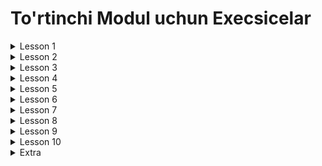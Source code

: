 # To'rtinchi Modul uchun Execsicelar

<details>
<summary>Lesson 1</summary>

* Thread classi orqali thread yarating.
* Runnable interface orqali thread yarating
* Thread va Runnable orqali yangi thread yaratib ularni nomini ekranga chiqazing.
* Runnable run() methodi ichida Thread classni sleep() method ishlatib threadni ishlating.
* Daemon thread o'zinigiz yaratib ishlatib ko'ring.
* Bir nechta threadlarni yarating va ularga 1-10 orlig'ida prioritylar bering.

</details>

<details>
<summary>Lesson 2</summary>

* Bitta Counter classini yozing. uni ichida bitta field bo'lsin type int va ichida qiymati bitta oshiruvchi bitta method
  bo'lsin.

```java
public class Counter {

    private int sum = 0;

    public void counter() {
        setSum(getSum() + 1);
    }

    // Standard getters and setters
}
```

* Synchronized keywordidan foydalinib tepadagi methodini qayta yozing.
* Synchronized method va blocklardan foydalanib dastur yozing.
* Race condition ga misol yozing.
* Race condition oldini olish uchun Synchronized keywordidan foydalanib tepadagi classga o'xshagan class yozing.
* Race condition oldini olish uchun Lock lardan foydalanib tepadagi classga o'xshagan class yozing.
* Race condition oldini olish uchun Volatile keywordidan foydalanib tepadagi classga o'xshagan class yozing.
* Deadlock ga tushuvchi class yozing. pastki kodga qarang.

```java
public class SyncThread implements Runnable {

    private Object obj1;
    private Object obj2;

    public SyncThread(Object obj1, Object obj2) {
        this.obj1 = obj1;
        this.obj2 = obj2;
    }

    @Override
    public void run() {
        String name = Thread.currentThread().getName();
        System.out.println(name + " acquiring lock on " + obj1);
        synchronized (obj1) {
            System.out.println(name + " acquiring lock on " + obj1);
            work();
            System.out.println(name + " acquiring lock on " + obj2);
            synchronized (obj2) {
                System.out.println(name + " acquiring lock on " + obj2);
                work();
            }
            System.out.println(name + " released lock on " + obj2);
        }
        System.out.println(name + " released lock on " + obj1);
        System.out.println(name + " finished execution.");

    }

    private void work() {
        try {
            Thread.sleep(30000);
        } catch (InterruptedException e) {
            e.printStackTrace();
        }
    }
}
```

</details>

<details>
<summary>Lesson 3</summary>

* Race condition olidini olish uchun Atomic Classlardan foydalanib pastdagi codeni qayta yozing.

```java
public class Counter {

    private int sum = 0;

    public void counter() {
        setSum(getSum() + 1);
    }

    // Standard getters and setters
}
```

* Race condition olidini olish uchun Atomic Classlardan foydalanib dastur yozing.
* Thread-safe collection ishlatgan holda dastur yozing.
* ArrayList thread-safe qilib ushbu collectionni ustida CRUD operastsiyalarni bajaradi dastur yozing.
* Immutable class yozing.

</details>

<details>
<summary>Lesson 4</summary>

* Istagan bitta Executordan foydalanib tasklarni execute qiladigan class yozing.
* Runnable tasklarni alohida, Callable tasklarni alohida execute qiladigan methodlarni ham yozing.
* Callable tasklarni execute qiladigan dastur yozing va Callabledan qaytgan resultni Future tekshiring agar bajarilgan
  bo'lsa ekranga chiqazing.
* Tepada yozgan Callable tasklarni execute qiladigan methodimiz overload qilib qayta yozing va Callabledan qaytgan
  resultni Future tekshiring agar bajarilgan bo'lsa ekranga chiqazing
* ThreadLocal foydalanib har bir userni alohida datalarni saqlaydigan class yozing. ThreadLocal classni methodlaridan
  foydalaning

</details>

<details>
<summary>Lesson 5</summary>

* Fork/Join dan foydalanib tasklarni execute qiladigan dastur yozing.
* CompletableFuture foydalanib asynchron ishlaydigan dastur yozing.
* CompletableFuture foydalanib asynchron ishlaydigan calculator yozing.
* Singleton Pattern mos keladigan class yozing.

</details>

<details>
<summary>Lesson 6</summary>

* Hozirgi vaqtni qaytradigan bir nechta methodlar yozing barcha Time API classlaridan foydalanib
* String qabul qiladigan va LocalDate parse qilib LocalDate qaytaradigan dastur yozing.
* Har 1 minutda ekranga hozirgi vaqtni chiqaruvchi dastur yozing.
* SimpleDateFormat classidan foydalanib Stringni Date parse qiladigan class yozing.
* Time API foydalanib TODO app yozing va taskni vaqti yetib kelganda ekranga habar chiqarsin.

</details>

<details>
<summary>Lesson 7</summary>

* FileReader va FileWriter foydalanib filega yozadigan va o'qiydigan class yozing.
* Object Serialize qilib filega yozing va uni deserialize qilib objectga aylantiring.
* Huddi tepadagi ishni Externalizable bilan qiling.
* transient keywordidan foydalanib serialization bo'ladigan objectni ba'zi fieldlarni qiymatni saqlamang.
* BufferedReader va BufferedWriter foydalanib filega yozadigan va o'qiydigan class yozing.
* File classidan foydalanib file yaratadigan class yozing. Hamda usha yaratilgan filega yozish hamda o'qish
  imkoni bo'lsin
* Boshqa filedan textlarini o'qib yangi file yaratib usha filega yozadigan class yozing.

</details>

<details>
<summary>Lesson 8</summary>

* Presentatsiyada bor.

</details>

<details>
<summary>Lesson 9</summary>

* cmd orqali githubda repository oching va usha repositoryga fileni yuklang.

</details>

<details>
<summary>Lesson 10</summary>

* Tepadagi TODO appni ekranga log tashlaydigan qilib qayta yozing.

</details>

<details>
<summary>Extra</summary>

* Chat App yozing. Barcha ma'lumotlarni fileda saqlang. Authorization qilib keyin chatni ishlata olsin!
  email orqali registeratsiya qila olsin faqat. Login ham email orqali bo'ladi regexpdan foydalanib userni barcha
  ma'lumotlarni tekshiruvdan o'tkazing. Barcha mufaqiyatli bo'lsa log tashlang. User qachon registeratsiya bo'lgani Time
  classlaridan biridan foydalanib filega yozing filedan o'qib usha classga parse qiling. Barcha chatlashuvlarni
  ozi bilan qachon yozilganigacha vaqtni saqlab keting. Dastur yozib bo'lganingizdan keyin githubga qo'ying.

</details>


